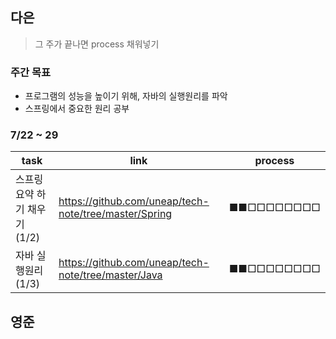 ## 다은
> 그 주가 끝나면 process 채워넣기

### 주간 목표
- 프로그램의 성능을 높이기 위해, 자바의 실행원리를 파악
- 스프링에서 중요한 원리 공부
### 7/22 ~ 29
 | task                         | link    | process    |
| ---------------------------- | --- | ---------- |
| 스프링 요약 하기 채우기(1/2) |   https://github.com/uneap/tech-note/tree/master/Spring  | ■■□□□□□□□□ |
| 자바 실행원리 (1/3)          |  https://github.com/uneap/tech-note/tree/master/Java   | ■■□□□□□□□□ |

## 영준
